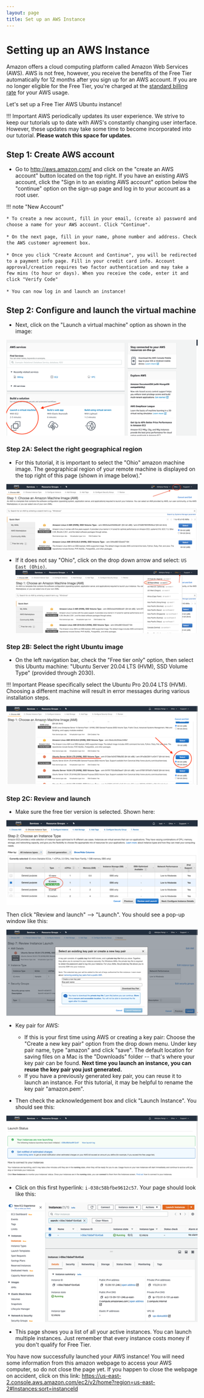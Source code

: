 ```yaml
---
layout: page
title: Set up an AWS Instance
---
```


Setting up an AWS Instance
==========================

Amazon offers a cloud computing platform called Amazon Web Services (AWS). AWS is not free, however, you receive the benefits of the Free Tier automatically for 12 months after you sign up for an AWS account. If you are no longer eligible for the Free Tier, you're charged at the [standard billing rate](https://docs.aws.amazon.com/awsaccountbilling/latest/aboutv2/free-tier-eligibility.html) for your AWS usage.

Let's set up a Free Tier AWS Ubuntu instance!

!!! Important
    AWS periodically updates its user experience. We strive to keep our tutorials up to date with AWS's constantly changing user interface. However, these updates may take some time to become incorporated into our tutorial. **Please watch this space for updates**.

## Step 1: Create AWS account

* Go to <http://aws.amazon.com/> and click on the "create an AWS account" button located on the top right. If you have an existing AWS account, click the "Sign in to an existing AWS account" option below the "continue" option on the sign-up page and log in to your account as a root user.

!!! note "New Account"

    * To create a new account, fill in your email, (create a) password and choose a name for your AWS account. Click "Continue".

    * On the next page, fill in your name, phone number and address. Check the AWS customer agreement box.

    * Once you click "Create Account and Continue", you will be redirected to a payment info page. Fill in your credit card info. Account approval/creation requires two factor authentication and may take a few mins (to hour or days). When you receive the code, enter it and click "Verify Code"

    * You can now log in and launch an instance!


## Step 2: Configure and launch the virtual machine

* Next, click on the "Launch a virtual machine" option as shown in the image:

![](./images-gwas/GWAS_General_Launch.png "Launch virtual machine")

### Step 2A: Select the right geographical region

* For this tutorial, it is important to select the "Ohio" amazon machine image. The geographical region of your remote machine is displayed on the top right of this page (shown in image below)."

![](./images-gwas/GWAS_General_aws_ohio.png "Machine location Ohio")



* If it does not say "Ohio", click on the drop down arrow and select: `US East (Ohio)`.
![](./images-gwas/GWAS_General_aws_ohio_selection.png "Machine location dropdown menu")

### Step 2B: Select the right Ubuntu image

* On the left navigation bar, check the "Free tier only" option, then select this Ubuntu machine: "Ubuntu Server 20.04 LTS (HVM), SSD Volume Type" (provided through 2030).

!!! Important
    Please specifically select the Ubuntu Pro 20.04 LTS (HVM). Choosing a different machine will result in error messages during various installation steps.

![](./images-gwas/GWAS_General_Ubuntu.png "Ubuntu machine")

### Step 2C: Review and launch

* Make sure the free tier version is selected. Shown here:

![](./images-gwas/GWAS_General_AWS_Free_Tier.png "t2micro instance type")


Then click "Review and launch" --> "Launch". You should see a pop-up window like this:

![](./images-gwas/GWAS_General_KeyPair.png "AWS key pair")

* Key pair for AWS:

    - If this is your first time using AWS or creating a key pair: Choose the "Create a new key pair" option from the drop down menu. Under key pair name, type "amazon" and click "save". The default location for saving files on a Mac is the "Downloads" folder -- that's where your key pair can be found. **Next time you launch an instance, you can reuse the key pair you just generated.**
    - If you have a previously generated key pair, you can reuse it to launch an instance. For this tutorial, it may be helpful to rename the key pair "amazon.pem".

* Then check the acknowledgement box and click "Launch Instance". You should see this:

![](./images-gwas/GWAS_General_launching.png "Launch status page")

* Click on this first hyperlink: `i-038c58bfbe9612c57`. Your page should look like this:

![](./images-gwas/GWAS_General_aws_instances_list.png "Instance dashboard")


* This page shows you a list of all your active instances. You can launch multiple instances. Just remember that every instance costs money if you don't qualify for Free Tier.

You have now successfully launched your AWS instance! You will need some information from this amazon webpage to access your AWS computer, so do not close the page yet. If you happen to close the webpage on accident, click on this link: <https://us-east-2.console.aws.amazon.com/ec2/v2/home?region=us-east-2#Instances:sort=instanceId>
